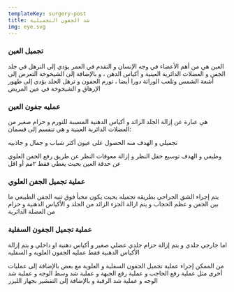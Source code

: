 ```yaml
---
templateKey: surgery-post
title: شد الجفون التجميلية
img: eye.svg
---
```


### تجميل العين

العين هي من أهم الأعضاء في وجه الإنسان و التقدم في العمر يؤدي إلى الترهل في جلد الجفن و العضلات الدائرية العينية و أكياس الدهن ، و بالإضافة إلى الشيخوخة التعرض إلى أشعة الشمس وتلعب الوراثة دورا أيضا ، تورم الجفون و ترهل الجلد يؤدي إلى ظهور الإرهاق و الشيخوخة في عين المريض

### عمليه جفون العين

هي عبارة عن إزالة الجلد الزائد و أكياس الدهنية المسببة للتورم و حزام صغير من العضلات الدائرية العينية و هي تنقسم إلى قسمان:

تجميلي و الهدف منه الحصول على عيون أكثر شباب و جمال و جاذبيه

وظيفي و الهدف توسيع حقل النظر و إزالة معوقات النظر عن طريق رفع الجفن العلوي عن حدقة العين بحيث يغطي فقط ٢مم أو اقل

### عملية تجميل الجفن العلوي

يتم إجراء الشق الجراحي بطريقه تجميله بحيث يكون مخبأ فوق ثنيه الجفن الطبيعي ما بين الجفن و عظم الحجاب و يتم ازالة الجزء الزائد من الجلد و الأكياس الدهنية و حزام من العضلة الدائرية

### عملية تجميل الجفون السفلية

اما خارجي جلدي و يتم إزالة حزام جلدي عضلي صغير و أكياس دهنية
او داخلي و يتم إزالة الأكياس الدهنية فقط
عمليه الجفون العلويه و السفليه

من الممكن إجراء عملية تجميل الجفون السفلية و العلوية مع بعض بالإضافة إلى عمليات أخرى مثل عملية رفع الحاجب و عملية رفع الجبهة و عملية شد وسط الوجه و عملية شد الوجه و عملية شد الرقبة و بالإضافة إلى التقشير بجهاز الليزر
